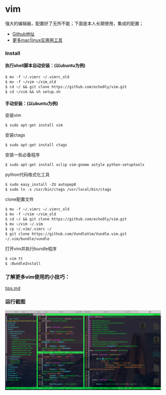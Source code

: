 # vim
强大的编辑器，配置好了无所不能；下面是本人长期使用，集成的配置；

* [Github地址](https://github.com/echoOly/vim)
* [更多mac|linux实用用工具](https://echooly.gitbooks.io/mac-linux/content/)

### Install

#### 执行shell脚本自动安装：(以ubuntu为例)

    $ mv -f ~/.vimrc ~/.vimrc_old
    $ mv -f ~/vim ~/vim_old
    $ cd ~/ && git clone https://github.com/echoOly/vim.git
    $ cd ~/vim && sh setup.sh

#### 手动安装：(以ubuntu为例)

安装vim 

    $ sudo apt-get install vim
    
安装ctags

    $ sudo apt-get install ctags
    
安装一些必备程序

    $ sudo apt-get install xclip vim-gnome astyle python-setuptools

python代码格式化工具

    $ sudo easy_install -ZU autopep8
    $ sudo ln -s /usr/bin/ctags /usr/local/bin/ctags
    
clone配置文件
    
    $ mv -f ~/.vimrc ~/.vimrc_old
    $ mv -f ~/vim ~/vim_old
    $ cd ~/ && git clone https://github.com/echoOly/vim.git
    $ mv ~/vim ~/.vim
    $ cp ~/.vim/.vimrc ~/
    $ git clone https://github.com/VundleVim/Vundle.vim.git ~/.vim/bundle/vundle

打开vim并执行bundle程序

    $ vim tt
    $ :BundleInstall
### 了解更多vim使用的小技巧：

[tips.md](tips.md)

### 运行截图

![screenshot.png](https://github.com/echoOly/vim/blob/master/screenshot.png?raw=true)

